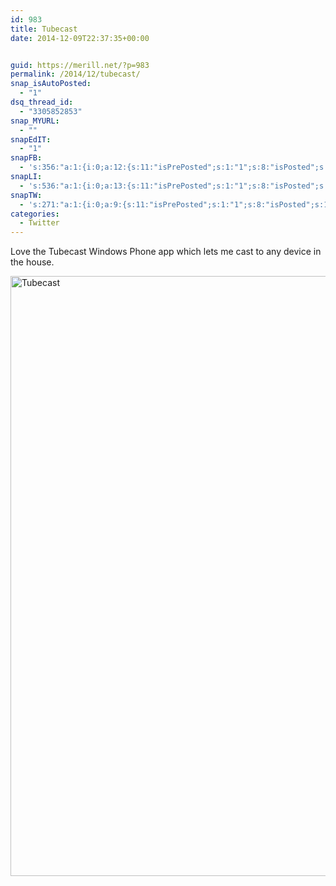 ```yaml
---
id: 983
title: Tubecast
date: 2014-12-09T22:37:35+00:00


guid: https://merill.net/?p=983
permalink: /2014/12/tubecast/
snap_isAutoPosted:
  - "1"
dsq_thread_id:
  - "3305852853"
snap_MYURL:
  - ""
snapEdIT:
  - "1"
snapFB:
  - 's:356:"a:1:{i:0;a:12:{s:11:"isPrePosted";s:1:"1";s:8:"isPosted";s:1:"1";s:4:"pgID";s:35:"10152446398931402_10152450810731402";s:5:"pDate";s:19:"2014-12-09 12:37:37";s:4:"doFB";s:1:"1";s:8:"postType";s:1:"T";s:10:"AttachPost";s:1:"2";s:10:"SNAPformat";s:10:"%FULLTEXT%";s:9:"isAutoImg";s:1:"A";s:8:"imgToUse";s:0:"";s:9:"isAutoURL";s:1:"A";s:8:"urlToUse";s:0:"";}}";'
snapLI:
  - 's:536:"a:1:{i:0;a:13:{s:11:"isPrePosted";s:1:"1";s:8:"isPosted";s:1:"1";s:4:"pgID";s:19:"5948062705779757056";s:7:"postURL";s:124:"https://www.linkedin.com/updates?discuss=&amp;scope=20323800&amp;stype=M&amp;topic=5948062705779757056&amp;type=U&amp;a=6ft1";s:5:"pDate";s:19:"2014-12-09 12:37:38";s:4:"doLI";s:1:"1";s:10:"AttachPost";s:1:"1";s:10:"SNAPformat";s:41:"New post has been published on %SITENAME%";s:11:"SNAPformatT";s:14:"{Blog} %TITLE%";s:9:"isAutoImg";s:1:"A";s:8:"imgToUse";s:0:"";s:9:"isAutoURL";s:1:"A";s:8:"urlToUse";s:0:"";}}";'
snapTW:
  - 's:271:"a:1:{i:0;a:9:{s:11:"isPrePosted";s:1:"1";s:8:"isPosted";s:1:"1";s:4:"pgID";s:18:"542297020531105792";s:5:"pDate";s:19:"2014-12-09 12:37:39";s:4:"doTW";s:1:"1";s:10:"SNAPformat";s:15:"%TITLE% - %URL%";s:8:"attchImg";s:1:"1";s:9:"isAutoImg";s:1:"A";s:8:"imgToUse";s:0:"";}}";'
categories:
  - Twitter
---
```

Love the Tubecast Windows Phone app which lets me cast to any device in the house.

<a href="https://merill.net/wp-content/uploads/2014/12/Tubecast.jpg"><img class="alignnone size-full wp-image-985" src="{{ site.url }}{{ site.baseurl }}/wp-content/uploads/2014/12/Tubecast.jpg" alt="Tubecast" width="576" height="960" /></a>